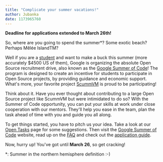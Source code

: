 ```yaml
---
title: "Complicate your summer vacations!"
author: Jubanka
date: 1173965760
---
```


**Deadline for applications extended to March 26th!**

So, where are you going to spend the summer\*? Some exotic beach? Perhaps Mêlée IslandTM?

Well if you are a [student](http://code.google.com/support/bin/answer.py?answer=60279&topic=10730) and want to make a buck this summer (more accurately $4500 US of them), Google is organizing the absolute Open Source recruitment drive, also known as the [Google Summer of Code](http://code.google.com/soc/)! The program is designed to create an incentive for students to participate in Open Source projects, by providing guidance and economic support. What's more, your favorite project [ScummVM](/) is proud to be participating!

Think about it. Have you ever thought about contributing to a large Open Source project like ScummVM but were intimidated to do so? With the Summer of Code opportunity, you can put your skills at work under close cooperation with our mentors. They'll help you ease in the team, plan the task ahead of time with you and guide you all along.

To get things started, you have to pitch us your idea. Take a look at our [Open Tasks](http://wiki.scummvm.org/index.php/OpenTasks) page for some suggestions. Then visit the [Google Summer of Code](http://code.google.com/soc/) website, read up on the [FAQ](http://code.google.com/support/bin/topic.py?topic=10442) and check out the [application guide](http://groups.google.com/group/google-summer-of-code-announce/web/guide-to-the-gsoc-web-app-for-student-applicants).

Now, hurry up! You've got until **March 26**, so get cracking!

\*: Summer in the northern hemisphere definition :-)

